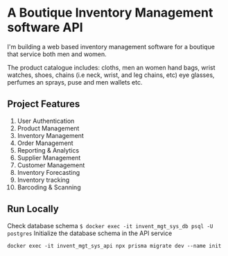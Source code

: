 # A Boutique Inventory Management software API

I'm building a web based inventory management software for a boutique that service both men and women.

The product catalogue includes: cloths, men an women hand bags, wrist watches, shoes, chains (i.e neck, wrist, and leg chains, etc) eye glasses, perfumes an sprays, puse and men wallets etc.

## Project Features

1. User Authentication
2. Product Management
3. Inventory Management
4. Order Management
5. Reporting & Analytics
6. Supplier Management
7. Customer Management
8. Inventory Forecasting
9. Inventory tracking
10. Barcoding & Scanning

## Run Locally

Check database schema
`
$ docker exec -it invent_mgt_sys_db psql -U postgres
`
Initialize the database schema in the API service

`docker exec -it invent_mgt_sys_api npx prisma migrate dev --name init`
